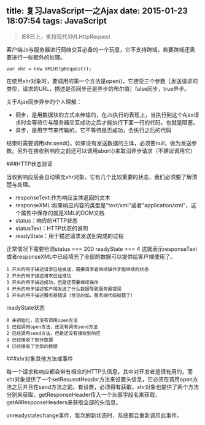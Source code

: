 title: 复习JavaScript一之Ajax
date: 2015-01-23 18:07:54
tags: JavaScript
---

> IE8已上，支持现代XMLHttpRequest

客户端Js与服务器进行网络交互必备的一个玩意，它不支持跨域，若要跨域还需要进行一些额外的处理。

	var xhr = new XMLHttpRequest();

在使用xhr对象时，要调用的第一个方法是open()，它接受三个参数［发送请求的类型，请求的URL，描述是否同步还是异步的布尔值］false同步，true异步。

关于Ajax同步异步的个人理解：

* 同步，是用数据块的方式来传输的，在Js执行的表现上，当执行到这个Ajax请求时会等待它与服务器交互成功之后才能执行下面一行的代码，也就是阻塞。
* 异步，是用字节来传输的，它不等待是否成功，会执行之后的代码

结束时需要调用xhr.send()，如果没有发送数据的主体，必须要null，做为发送参数。另外在接收到响应之前还可以调用abort()来取消异步请求（不建议调用它）

###HTTP状态验证

当收到响应后会自动填充xhr对象，它有几个比较重要的状态，我们必须要了解清楚与处理。

* responseText:作为响应主体返回的文本
* responseXML:如果响应内容的类型是"text/xml"或者"application/xml"，这个属性中保存的就是XML的DOM文档
* status：响应的HTTP状态
* statusText：HTTP状态的说明
* readyState：用于描述请求发送到完成的过程

正常情况下需要检测status === 200 readyState === 4 这就表示responseText或者responseXML中已经填充了全部的数据可以提供给客户端使用了。

	1 开头的用于描述请求已经发送，需要请求者继续操作才能继续的状态
	2 开头的用于描述请求已经成功
	3 开头的用于描述成功，但是还需要继续操作
	4 开头的用于描述客户端发送了什么数据导致服务器错误
	5 开头的用于描述服务器错误（常见的如，服务端代码抛错了）
	
readyState状态
	
	0 未初始化，还没有调用open方法
	1 已经调用open方法，还没有调用send方法
	2 已经调用send方法，但是还没有接收到响应
	3 已经接收了部分数据
	4 已经接收了全部的数据
	
###xhr对象其他方法或事件

每一个请求和响应都会带有相应的HTTP头信息，其中对开发者是很有用的，而xhr对象提供了一个setRequestHeader方法来设置头信息，它必须在调用open方法之后并且在send方法之前。有设置，必须得有获取，xhr对象也提供了两个方法分别来获取，getResponseHeader传入一个头部字段名来获取，getAllResponseHeaders来获取全部的头信息。

onreadystatechange事件，每次刷新状态时，系统都会重新调用此事件。

 



